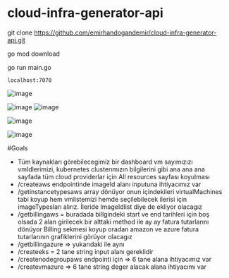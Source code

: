 # cloud-infra-generator-api

git clone https://github.com/emirhandogandemir/cloud-infra-generator-api.git

go mod download

go run main.go

`localhost:7070`

![image](https://github.com/emirhandogandemir/cloud-infra-generator-api/assets/74687192/b91d1b32-fff3-4f1f-9247-516c54cea731)

![image](https://github.com/emirhandogandemir/cloud-infra-generator-api/assets/74687192/b59b7d63-4def-486a-b3d5-50601d97d192)
![image](https://github.com/emirhandogandemir/cloud-infra-generator-api/assets/74687192/8933554c-a7e2-42b1-a735-ef2d04370606)

![image](https://github.com/emirhandogandemir/cloud-infra-generator-api/assets/74687192/93cfc381-91d3-4943-8822-f554f6b1340f)

![image](https://github.com/emirhandogandemir/cloud-infra-generator-api/assets/74687192/ad034d23-b6e3-4bb2-89d0-e18fcb6ce3a7)


#Goals
- Tüm kaynakları görebilecegimiz bir dashboard vm sayımızızı vmIdlerimizi, kubernetes clusterımızın bilgilerini gibi ana ana ana sayfada tüm cloud providerlar için All resources sayfası koyulması
- /createaws endpointinde imageId alanı inputuna ihtiyacımız var
- /getinstancetypesaws array dönüyor onun içindekileri virtualMachines tabi koyup hem vmlistemizi hemde seçilebilecek ilerisi için imageTypesları alırız. İleride ImageIdlist diye de ekliyor olacagız
- /getbillingaws = buradada billgindeki start ve end tarihleri için boş olsada 2 alan girilecek bir alttaki method ile ay ay fatura tutarlarını dönüyor Billing sekmesi koyup oradan amazon ve azure fatura tutarlarının    grafiklerini görüyor olacagız
- /getbillingazure => yukarıdaki ile aynı
- /createeks = 2 tane string input alanı gereklidir
- /createnodegroupaws endpointi için => 6 tane alana ihtiyacımız var
- /createvmazure => 6 tane string deger alacak alana ihtiyacımı var
